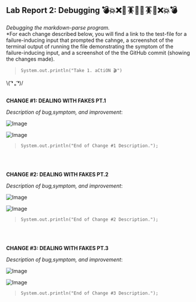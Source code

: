
## Lab Report 2: Debugging 💣💥❌🦟🪳🐜🦟🪳🐜❌💥💣 
*Debugging the markdown-parse program.*     
*For each change described below, you will find a link to the test-file for a failure-inducing input that prompted the cahnge, a screenshot of the terminal output of running the file demonstrating the symptom of the failure-inducing input, and a screenshot of the the GitHub commit (showing the changes made).  
 
>`System.out.println("Take 1. aCtiON 🎬")`    

\\( ͡❛ ₒ ͡❛)/ <br/><br/>
   
**CHANGE #1:  DEALING WITH FAKES PT.1 []()**

*Description of bug,symptom, and improvement*:   

![Image]()     


![Image]()     
>`System.out.println("End of Change #1 Description.");`  
 
<br/><br/>




**CHANGE #2:  DEALING WITH FAKES PT.2 []()**

*Description of bug,symptom, and improvement*:   

![Image]()     


![Image]()     
>`System.out.println("End of Change #2 Description.");`  
 
<br/><br/>



**CHANGE #3:  DEALING WITH FAKES PT.3 []()**

*Description of bug,symptom, and improvement*:   

![Image]()     


![Image]()     
>`System.out.println("End of Change #3 Description.");`  
 
<br/><br/>

